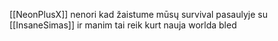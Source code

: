 [[NeonPlusX]] nenori kad žaistume mūsų survival pasaulyje su [[InsaneSimas]] ir manim tai reik kurt nauja worlda bled